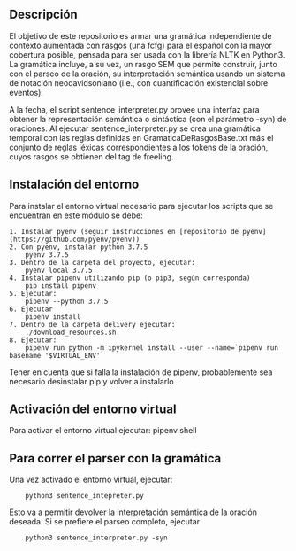 ## Descripción

El objetivo de este repositorio es armar una gramática independiente de contexto aumentada con rasgos (una fcfg) para el español con la mayor cobertura posible, pensada para ser usada con la librería NLTK en Python3. La gramática incluye, a su vez, un rasgo SEM que permite construir, junto con el parseo de la oración, su interpretación semántica usando un sistema de notación neodavidsoniano (i.e., con cuantificación existencial sobre eventos). 

A la fecha, el script sentence_interpreter.py provee una interfaz para obtener la representación semántica o sintáctica (con el parámetro -syn) de oraciones.
Al ejecutar sentence_interpreter.py se crea una gramática temporal con las reglas definidas en GramaticaDeRasgosBase.txt más el conjunto de reglas léxicas correspondientes a los tokens de la oración, cuyos rasgos se obtienen del tag de freeling.

## Instalación del entorno

Para instalar el entorno virtual necesario para ejecutar los scripts que se encuentran en este módulo se debe:

    1. Instalar pyenv (seguir instrucciones en [repositorio de pyenv](https://github.com/pyenv/pyenv))
    2. Con pyenv, instalar python 3.7.5 
        pyenv 3.7.5
    3. Dentro de la carpeta del proyecto, ejecutar: 
        pyenv local 3.7.5
    4. Instalar pipenv utilizando pip (o pip3, según corresponda)
        pip install pipenv
    5. Ejecutar: 
        pipenv --python 3.7.5
    6. Ejecutar
        pipenv install
    7. Dentro de la carpeta delivery ejecutar: 
        ./download_resources.sh
    8. Ejecutar: 
        pipenv run python -m ipykernel install --user --name=`pipenv run basename '$VIRTUAL_ENV'`

Tener en cuenta que si falla la instalación de pipenv, probablemente sea necesario desinstalar pip y volver a instalarlo

## Activación del entorno virtual
    
Para activar el entorno virtual ejecutar:
        pipenv shell


## Para correr el parser con la gramática

Una vez activado el entorno virtual, ejecutar: 

        python3 sentence_intepreter.py 

Esto va a permitir devolver la interpretación semántica de la oración deseada. Si se prefiere el parseo completo, ejecutar

        python3 sentence_interpreter.py -syn



